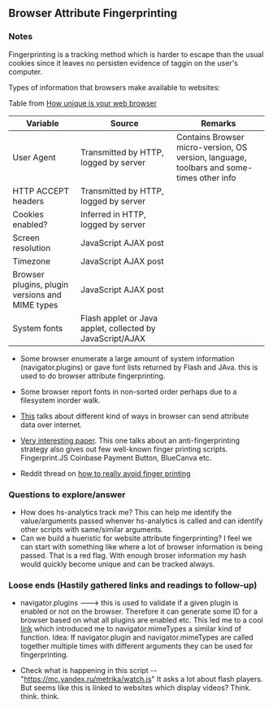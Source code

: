 ## Browser Attribute Fingerprinting

### Notes

Fingerprinting is a tracking method which is harder to escape than the usual cookies since it leaves no persisten evidence of taggin on the user's computer.

Types of information that browsers make available to websites:

Table from [How unique is your web browser](https://panopticlick.eff.org/static/browser-uniqueness.pdf)

| Variable                                        | Source                                                    | Remarks                                                                                             |
|-------------------------------------------------|-----------------------------------------------------------|-----------------------------------------------------------------------------------------------------|
| User Agent                                      | Transmitted by HTTP, logged by server                     | Contains   Browser   micro-version,   OS version,  language,  toolbars  and  some- times other info |
| HTTP ACCEPT headers                             | Transmitted by HTTP, logged by server                     |                                                                                                     |
| Cookies enabled?                                | Inferred in HTTP, logged by server                         |                                                                                                     |
| Screen resolution                               | JavaScript AJAX post                                      |                                                                                                     |
| Timezone                                        | JavaScript AJAX post                                      |                                                                                                     |
| Browser plugins, plugin versions and MIME types | JavaScript AJAX post                                      |                                                                                                     |
| System fonts                                    | Flash applet or Java applet, collected by JavaScript/AJAX |                                                                                                     |

- Some browser enumerate a large amount of system information (navigator.plugins) or gave font lists returned by Flash and JAva. this is used to do browser attribute fingerprinting.

- Some browser report fonts in non-sorted order perhaps due to a filesystem inorder walk.

- [This](https://multilogin.com/browser-fingerprinting-the-surveillance-you-can-t-stop/) talks about different kind of ways in browser can send attribute data over internet.

- [Very interesting paper](https://www.datenzone.de/blog/wp-content/uploads/2016/10/Disguised-Chromium-Browser-Robust-Browser-Flash-and-Canvas-Fingerprinting-Protection.pdf). This one talks about an anti-fingerprinting strategy also gives out few well-known finger printing scripts. Fingerprint.JS Coinbase Payment Button, BlueCanva etc.

- Reddit thread on [how to really avoid finger printing](https://www.reddit.com/r/privacy/comments/31zt8r/how_to_really_really_avoid_fingerprinting/)

### Questions to explore/answer

- How does hs-analytics track me?
This can help me identify the value/arguments passed whenver hs-analytics is called and can identify other scripts with same/similar arguments.
- Can we build a hueristic for website attribute fingerprinting?
I feel we can start with something like where a lot of browser information is being passed. That is a red flag. With enough broser information my hash would quickly become unique and can be tracked always.



### Loose ends (Hastily gathered links and readings to follow-up)
- navigator.plugins ---> this is used to validate if a given plugin is enabled or not on the browser. Therefore it can generate some ID for a browser based on what all plugins are enabled etc. This led me to a cool [link](http://www.howtocreate.co.uk/wrongWithIE/?chapter=navigator.plugins) which introduced me to navigator.mimeTypes a similar kind of function. Idea: If navigator.plugin and navigator.mimeTypes are called together multiple times with different arguments they can be used for fingerprinting.

- Check what is happening in this script -- "https://mc.yandex.ru/metrika/watch.js" It asks a lot about flash players. But seems like this is linked to websites which display videos? Think. think. think.